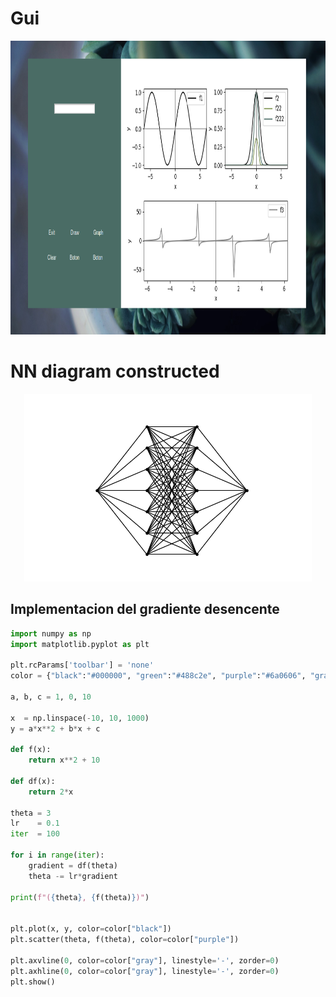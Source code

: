 # Gui 


<p align="center">
  <img width="950" height="470" src="gui.png">
</p>

# NN diagram constructed 

<p align="center">
  <img width="460" height="300" src="NN.png">
</p>

## Implementacion del gradiente desencente 

```python
import numpy as np  
import matplotlib.pyplot as plt 

plt.rcParams['toolbar'] = 'none'
color = {"black":"#000000", "green":"#488c2e", "purple":"#6a0606", "gray":"#b9b9b9"}

a, b, c = 1, 0, 10

x  = np.linspace(-10, 10, 1000)
y = a*x**2 + b*x + c

def f(x):
    return x**2 + 10

def df(x):
    return 2*x

theta = 3
lr    = 0.1
iter  = 100

for i in range(iter):
    gradient = df(theta)
    theta -= lr*gradient

print(f"({theta}, {f(theta)})")


plt.plot(x, y, color=color["black"])
plt.scatter(theta, f(theta), color=color["purple"])

plt.axvline(0, color=color["gray"], linestyle='-', zorder=0)
plt.axhline(0, color=color["gray"], linestyle='-', zorder=0)
plt.show()

```
